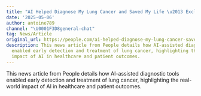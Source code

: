 ```yaml
---
title: "AI Helped Diagnose My Lung Cancer and Saved My Life \u2013 Exclusive"
date: '2025-05-06'
author: antoine789
channel: "\U0001F3D8general-chat"
tag: News/Article
original_url: https://people.com/ai-helped-diagnose-my-lung-cancer-saved-my-life-exclusive-11720425?utm_source=chatgpt.com)
description: This news article from People details how AI-assisted diagnostic tools
  enabled early detection and treatment of lung cancer, highlighting the real-world
  impact of AI in healthcare and patient outcomes.
---
```


This news article from People details how AI-assisted diagnostic tools enabled early detection and treatment of lung cancer, highlighting the real-world impact of AI in healthcare and patient outcomes.